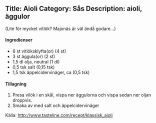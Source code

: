 Title: Aioli
Category: Sås
Description: aioli, äggulor
---

(Lite för mycket vitlök? Majonäs är väl ändå godare...)

#### Ingredienser

* 6 st  vitlöksklyfta(or) (4 st)
* 3 st  äggula(or) (2 st)
* 1,5 dl  olja, neutral (1 dl)
* 0,5 tsk  salt (0,15 tsk)
* 1,5 tsk  äppelcidervinäger, ca (0,5 tsk)

#### Tillagning
1. Presa vilök i en skål, vispa ner äggulorna och vispa sedan ner oljan droppvis. 
2. Smaka av med salt och äppelcidervinäger

Källa: http://www.tasteline.com/recept/klassisk_aioli
